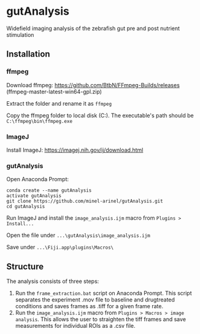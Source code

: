 # gutAnalysis
Widefield imaging analysis of the zebrafish gut pre and post nutrient stimulation

## Installation
### ffmpeg

Download ffmpeg: https://github.com/BtbN/FFmpeg-Builds/releases (ffmpeg-master-latest-win64-gpl.zip)

Extract the folder and rename it as `ffmpeg`

Copy the ffmpeg folder to local disk (C:). The executable's path should be `C:\ffmpeg\bin\ffmpeg.exe`

### ImageJ

Install ImageJ: https://imagej.nih.gov/ij/download.html

### gutAnalysis

Open Anaconda Prompt:

    conda create --name gutAnalysis
    activate gutAnalysis
    git clone https://github.com/minel-arinel/gutAnalysis.git
    cd gutAnalysis

Run ImageJ and install the `image_analysis.ijm` macro from `Plugins > Install...`

Open the file under `...\gutAnalysis\image_analysis.ijm`

Save under `...\Fiji.app\plugins\Macros\`

## Structure

The analysis consists of three steps:
1. Run the `frame_extraction.bat` script on Anaconda Prompt. This script separates the 
experiment .mov file to baseline and drugtreated conditions and saves frames as .tiff for a
given frame rate.
2. Run the `image_analysis.ijm` macro from `Plugins > Macros > image analysis`. This allows 
the user to straighten the tiff frames and save measurements for individual ROIs as a .csv 
file.
